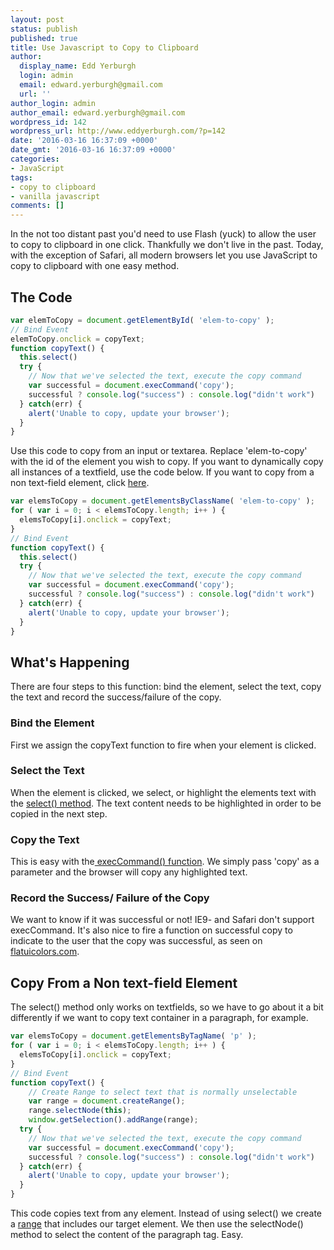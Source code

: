 ```yaml
---
layout: post
status: publish
published: true
title: Use Javascript to Copy to Clipboard
author:
  display_name: Edd Yerburgh
  login: admin
  email: edward.yerburgh@gmail.com
  url: ''
author_login: admin
author_email: edward.yerburgh@gmail.com
wordpress_id: 142
wordpress_url: http://www.eddyerburgh.com/?p=142
date: '2016-03-16 16:37:09 +0000'
date_gmt: '2016-03-16 16:37:09 +0000'
categories:
- JavaScript
tags:
- copy to clipboard
- vanilla javascript
comments: []
---
```

In the not too distant past you'd need to use Flash (yuck) to allow the user to copy to clipboard in one click. Thankfully we don't live in the past. Today, with the exception of Safari, all modern browsers let you use JavaScript to copy to clipboard with one easy method.

## The Code

```js
var elemToCopy = document.getElementById( 'elem-to-copy' );
// Bind Event
elemToCopy.onclick = copyText;
function copyText() {
  this.select()
  try {
    // Now that we've selected the text, execute the copy command
    var successful = document.execCommand('copy');
    successful ? console.log("success") : console.log("didn't work")
  } catch(err) {
    alert('Unable to copy, update your browser');
  }
}
```

Use this code to copy from an input or textarea. Replace 'elem-to-copy' with the id of the element you wish to copy. If you want to dynamically copy all instances of a textfield, use the code below. If you want to copy from a non text-field element, click <a href="#copy-from-non-textfield">here</a>.

```js
var elemsToCopy = document.getElementsByClassName( 'elem-to-copy' );
for ( var i = 0; i < elemsToCopy.length; i++ ) {
  elemsToCopy[i].onclick = copyText;
}
// Bind Event
function copyText() {
  this.select()
  try {
    // Now that we've selected the text, execute the copy command
    var successful = document.execCommand('copy');
    successful ? console.log("success") : console.log("didn't work")
  } catch(err) {
    alert('Unable to copy, update your browser');
  }
}
```

## What's Happening

There are four steps to this function: bind the element, select the text, copy the text and record the success/failure of the copy.

### Bind the Element

First we assign the copyText function to fire when your element is clicked.

### Select the Text

When the element is clicked, we select, or highlight the elements text with the <a href="https://developer.mozilla.org/en-US/docs/Web/API/HTMLInputElement/select">select() method</a>. The text content needs to be highlighted in order to be copied in the next step.

### Copy the Text

This is easy with the<a href="https://developer.mozilla.org/en-US/docs/Web/API/Document/execCommand"> execCommand() function</a>. We simply pass 'copy' as a parameter and the browser will copy any highlighted text.

### Record the Success/ Failure of the Copy

We want to know if it was successful or not! IE9- and Safari don't support execCommand. It's also nice to fire a function on successful copy to indicate to the user that the copy was successful, as seen on <a href="https://flatuicolors.com/">flatuicolors.com</a>.

## <a name="copy-from-non-textfield"></a>Copy From a Non text-field Element

The select() method only works on textfields, so we have to go about it a bit differently if we want to copy text container in a paragraph, for example.

```js
var elemsToCopy = document.getElementsByTagName( 'p' );
for ( var i = 0; i < elemsToCopy.length; i++ ) {
  elemsToCopy[i].onclick = copyText;
}
// Bind Event
function copyText() {
  	// Create Range to select text that is normally unselectable
	var range = document.createRange();
	range.selectNode(this);
	window.getSelection().addRange(range);
  try {
    // Now that we've selected the text, execute the copy command
    var successful = document.execCommand('copy');
    successful ? console.log("success") : console.log("didn't work")
  } catch(err) {
    alert('Unable to copy, update your browser');
  }
}
```

This code copies text from any element. Instead of using select() we create a <a href="https://developer.mozilla.org/en/docs/Web/API/Range">range</a> that includes our target element. We then use the selectNode() method to select the content of the paragraph tag. Easy.
